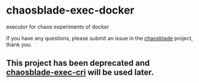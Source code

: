 # chaosblade-exec-docker
executor for chaos experiments of docker


If you have any questions, please submit an issue in the [chaosblade](https://github.com/lomoonmoonbird/chaosblade/issues) project, thank you.


## This project has been deprecated and [chaosblade-exec-cri](https://github.com/lomoonmoonbird/chaosblade-exec-cri) will be used later.  ## 
